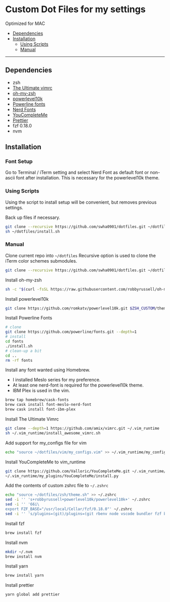 # Custom Dot Files for my settings
Optimized for MAC

* [Dependencies](#dependencies)
* [Installation](#installation)
    * [Using Scripts](#using-scripts)
    * [Manual](#manual)
---
## Dependencies
* zsh
* [The Ultimate vimrc](https://github.com/amix/vimrc)
* [oh-my-zsh](https://github.com/robbyrussell/oh-my-zsh)
* [powerlevel10k](https://github.com/romkatv/powerlevel10k)
* [Powerline fonts](https://github.com/powerline/fonts)
* [Nerd Fonts](https://github.com/ryanoasis/nerd-fonts)
* [YouCompleteMe](https://github.com/Valloric/YouCompleteMe)
* [Prettier](https://prettier.io)
* fzf 0.18.0
* nvm

## Installation
### Font Setup
Go to Terminal / iTerm setting and select Nerd Font as default font or non-ascii font after installation.
This is necessary for the powerlevel10k theme.

### Using Scripts
Using the script to install setup will be convenient, but removes previous settings.

Back up files if necessary.
```zsh
git clone --recursive https://github.com/swha0901/dotfiles.git ~/dotfiles
sh ~/dotfiles/install.sh
```
### Manual
Clone current repo into `~/dotfiles`
Recursive option is used to clone the iTerm color schemes submodules. 
```zsh
git clone --recursive https://github.com/swha0901/dotfiles.git ~/dotfiles
```
Install oh-my-zsh
```zsh
sh -c "$(curl -fsSL https://raw.githubusercontent.com/robbyrussell/oh-my-zsh/master/tools/install.sh)"
```
Install powerlevel10k
```zsh
git clone https://github.com/romkatv/powerlevel10k.git $ZSH_CUSTOM/themes/powerlevel10k
```
Install Powerline Fonts
```zsh
# clone
git clone https://github.com/powerline/fonts.git --depth=1
# install
cd fonts
./install.sh
# clean-up a bit
cd ..
rm -rf fonts
```
Install any font wanted using Homebrew.
* I installed Meslo series for my preference. 
* At least one nerd-font is required for the powerlevel10k theme.
* IBM Plex is used in the vim.
```zsh
brew tap homebrew/cask-fonts
brew cask install font-meslo-nerd-font
brew cask install font-ibm-plex
```
Install The Ultimate Vimrc
```zsh
git clone --depth=1 https://github.com/amix/vimrc.git ~/.vim_runtime
sh ~/.vim_runtime/install_awesome_vimrc.sh
```
Add support for my_configs file for vim
```zsh
echo "source ~/dotfiles/vim/my_configs.vim" >> ~/.vim_runtime/my_configs.vim
```
Install YouCompleteMe to vim_runtime
```zsh
git clone https://github.com/Valloric/YouCompleteMe.git ~/.vim_runtime/my_plugins/YouCompleteMe
~/.vim_runtime/my_plugins/YouCompleteMe/install.py
```
Add the contents of custom zshrc file to `~/.zshrc`
```zsh
echo "source ~/dotfiles/zsh/theme.sh" >> ~/.zshrc
sed -i '' 's+robbyrussell+powerlevel10k/powerlevel10k+' ~/.zshrc
sed -i '' '66i\
export FZF_BASE="/usr/local/Cellar/fzf/0.18.0"' ~/.zshrc
sed -i '' 's/plugins=(git)/plugins=(git rbenv node vscode bundler fzf battery thefuck zsh_reload)/' ~/.zshrc
```
Install fzf
```zsh
brew install fzf
```
Install nvm
```zsh
mkdir ~/.nvm
brew install nvm
```

Install yarn
```zsh
brew install yarn
```

Install prettier
```zsh
yarn global add prettier
```
